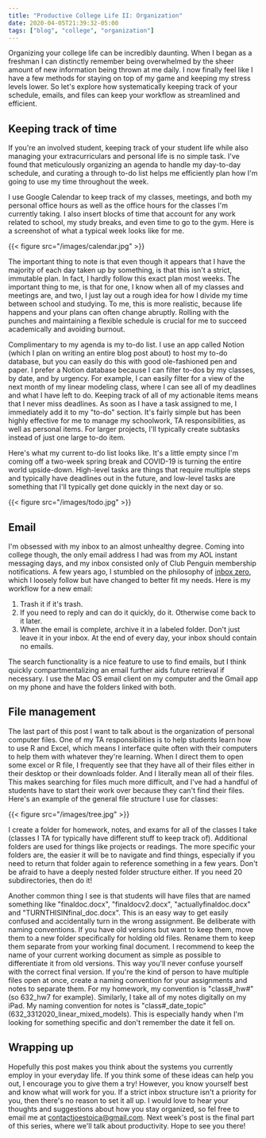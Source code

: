 ```yaml
---
title: "Productive College Life II: Organization"
date: 2020-04-05T21:39:32-05:00
tags: ["blog", "college", "organization"]
---
```


Organizing your college life can be incredibly daunting. When I began as a freshman I can distinctly remember being overwhelmed by the sheer amount of new information being thrown at me daily. I now finally feel like I have a few methods for staying on top of my game and keeping my stress levels lower. So let's explore how systematically keeping track of your schedule, emails, and files can keep your workflow as streamlined and efficient.

## Keeping track of time

If you're an involved student, keeping track of your student life while also managing your extracurriculars and personal life is no simple task. I've found that meticulously organizing an agenda to handle my day-to-day schedule, and curating a through to-do list helps me efficiently plan how I'm going to use my time throughout the week.

I use Google Calendar to keep track of my classes, meetings, and both my personal office hours as well as the office hours for the classes I'm currently taking. I also insert blocks of time that account for any work related to school, my study breaks, and even time to go to the gym. Here is a screenshot of what a typical week looks like for me.

{{< figure src="/images/calendar.jpg" >}}

The important thing to note is that even though it appears that I have the majority of each day taken up by something, is that this isn't a strict, immutable plan. In fact, I hardly follow this exact plan most weeks. The important thing to me, is that for one, I know when all of my classes and meetings are, and two, I just lay out a rough idea for how I divide my time between school and studying. To me, this is more realistic, because life happens and your plans can often change abruptly. Rolling with the punches and maintaining a flexible schedule is crucial for me to succeed academically and avoiding burnout.

Complimentary to my agenda is my to-do list. I use an app called Notion (which I plan on writing an entire blog post about) to host my to-do database, but you can easily do this with good ole-fashioned pen and paper. I prefer a Notion database because I can filter to-dos by my classes, by date, and by urgency. For example, I can easily filter for a view of the next month of my linear modeling class, where I can see all of my deadlines and what I have left to do. Keeping track of all of my actionable items means that I never miss deadlines. As soon as I have a task assigned to me, I immediately add it to my "to-do" section. It's fairly simple but has been highly effective for me to manage my schoolwork, TA responsibilities, as well as personal items. For larger projects, I'll typically create subtasks instead of just one large to-do item.

Here's what my current to-do list looks like. It's a little empty since I'm coming off a two-week spring break and COVID-19 is turning the entire world upside-down. High-level tasks are things that require multiple steps and typically have deadlines out in the future, and low-level tasks are something that I'll typically get done quickly in the next day or so.

{{< figure src="/images/todo.jpg" >}}

## Email

I'm obsessed with my inbox to an almost unhealthy degree. Coming into college though, the only email address I had was from my AOL instant messaging days, and my inbox consisted only of Club Penguin membership notifications. A few years ago, I stumbled on the philosophy of [inbox zero](https://www.fastcompany.com/40507663/the-7-step-guide-to-achieving-inbox-zero-and-staying-there-in-2018), which I loosely follow but have changed to better fit my needs. Here is my workflow for a new email:

1. Trash it if it's trash.
2. If you need to reply and can do it quickly, do it. Otherwise come back to it later.
3. When the email is complete, archive it in a labeled folder. Don't just leave it in your inbox. At the end of every day, your inbox should contain no emails.

The search functionality is a nice feature to use to find emails, but I think quickly compartmentalizing an email further aids future retrieval if necessary. I use the Mac OS email client on my computer and the Gmail app on my phone and have the folders linked with both.

## File management

The last part of this post I want to talk about is the organization of personal computer files. One of my TA responsibilities is to help students learn how to use R and Excel, which means I interface quite often with their computers to help them with whatever they're learning. When I direct them to open some excel or R file, I frequently see that they have all of their files either in their desktop or their downloads folder. And I literally mean all of their files. This makes searching for files much more difficult, and I've had a handful of students have to start their work over because they can't find their files. Here's an example of the general file structure I use for classes:

{{< figure src="/images/tree.jpg" >}}

I create a folder for homework, notes, and exams for all of the classes I take (classes I TA for typically have different stuff to keep track of). Additional folders are used for things like projects or readings. The more specific your folders are, the easier it will be to navigate and find things, especially if you need to return that folder again to reference something in a few years. Don't be afraid to have a deeply nested folder structure either. If you need 20 subdirectories, then do it!

Another common thing I see is that students will have files that are named something like "finaldoc.docx", "finaldocv2.docx", "actuallyfinaldoc.docx" and "TURNTHISINfinal_doc.docx". This is an easy way to get easily confused and accidentally turn in the wrong assignment. Be deliberate with naming conventions. If you have old versions but want to keep them, move them to a new folder specifically for holding old files. Rename them to keep them separate from your working final document. I recommend to keep the name of your current working document as simple as possible to differentiate it from old versions. This way you'll never confuse yourself with the correct final version. If you're the kind of person to have multiple files open at once, create a naming convention for your assignments and notes to separate them. For my homework, my convention is "class#\_hw#" (so 632_hw7 for example). Similarly, I take all of my notes digitally on my iPad. My naming convention for notes is "class#\_date\_topic" (632_3312020_linear_mixed_models). This is especially handy when I'm looking for something specific and don't remember the date it fell on.

## Wrapping up

Hopefully this post makes you think about the systems you currently employ in your everyday life. If you think some of these ideas can help you out, I encourage you to give them a try! However, you know yourself best and know what will work for you. If a strict inbox structure isn't a priority for you, then there's no reason to set it all up. I would love to hear your thoughts and suggestions about how you stay organized, so fel free to email me at [contactjoestoica@gmail.com](mailto::contactjoestoica@gmail.com). Next week's post is the final part of this series, where we'll talk about productivity. Hope to see you there!

